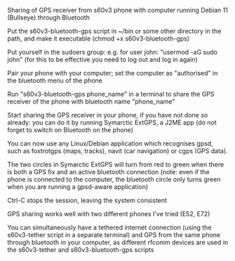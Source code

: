 Sharing of GPS receiver from s60v3 phone with computer running Debian 11 (Bullseye) through Bluetooth

Put the s60v3-bluetooth-gps script in ~/bin or some other directory in the path, and make it executable (chmod +x s60v3-bluetooth-gps)

Put yourself in the sudoers group: e.g. for user john: "usermod -aG sudo john" (for this to be effective you need to log out and log in again)

Pair your phone with your computer; set the computer as "authorised" in the bluetooth menu of the phone

Run "s60v3-bluetooth-gps phone_name" in a terminal to share the GPS receiver of the phone with bluetooth name "phone_name"

Start sharing the GPS receiver in your phone, if you have not done so already: you can do it by running Symarctic ExtGPS, a J2ME app (do not forget to switch on Bluetooth on the phone)

You can now use any Linux/Debian application which recognises gpsd, such as foxtrotgps (maps, tracks), navit (car navigation) or cgps (GPS data).

The two circles in Symarctic ExtGPS will turn from red to green when there is both a GPS fix and an active bluetooth connection (note: even if the phone is connected to the computer, the bluetooth circle only turns green when you are running a gpsd-aware application)

Ctrl-C stops the session, leaving the system consistent

GPS sharing works well with two different phones I've tried (E52, E72)

You can simultaneously have a tethered internet connection (using the s60v3-tether script in a separate terminal) and GPS from the same phone through bluetooth in your computer, as different rfcomm devices are used in the s60v3-tether and s60v3-bluetooth-gps scripts
